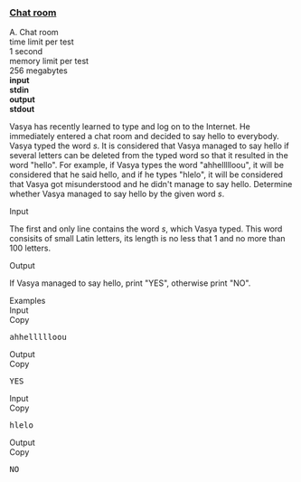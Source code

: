 <h3><a href="https://codeforces.com/contest/58/problem/A" target="_blank" rel="noopener noreferrer">Chat room</a></h3>
<div class="header"><div class="title">A. Chat room</div><div class="time-limit"><div class="property-title">time limit per test</div>1 second</div><div class="memory-limit"><div class="property-title">memory limit per test</div>256 megabytes</div><div class="input-file input-standard" style="font-weight: bold"><div class="property-title">input</div>stdin</div><div class="output-file output-standard" style="font-weight: bold"><div class="property-title">output</div>stdout</div></div><div><p>Vasya has recently learned to type and log on to the Internet. He immediately entered a chat room and decided to say hello to everybody. Vasya typed the word <span class="tex-span"><i>s</i></span>. It is considered that Vasya managed to say hello if several letters can be deleted from the typed word so that it resulted in the word "<span class="tex-font-style-tt">hello</span>". For example, if Vasya types the word "<span class="tex-font-style-tt">ahhellllloou</span>", it will be considered that he said hello, and if he types "<span class="tex-font-style-tt">hlelo</span>", it will be considered that Vasya got misunderstood and he didn't manage to say hello. Determine whether Vasya managed to say hello by the given word <span class="tex-span"><i>s</i></span>.</p></div><div class="input-specification"><div class="section-title">Input</div><p>The first and only line contains the word <span class="tex-span"><i>s</i></span>, which Vasya typed. This word consisits of small Latin letters, its length is no less that 1 and no more than 100 letters.</p></div><div class="output-specification"><div class="section-title">Output</div><p>If Vasya managed to say hello, print "<span class="tex-font-style-tt">YES</span>", otherwise print "<span class="tex-font-style-tt">NO</span>".</p></div><div class="sample-tests"><div class="section-title">Examples</div><div class="sample-test"><div class="input"><div class="title">Input<div title="Copy" data-clipboard-target="#id005610947451486229" id="id0021714080495254928" class="input-output-copier">Copy</div></div><pre id="id005610947451486229">ahhellllloou<br></pre></div><div class="output"><div class="title">Output<div title="Copy" data-clipboard-target="#id00737839462625271" id="id008611760544659653" class="input-output-copier">Copy</div></div><pre id="id00737839462625271">YES<br></pre></div><div class="input"><div class="title">Input<div title="Copy" data-clipboard-target="#id005414689676990821" id="id007328969153836052" class="input-output-copier">Copy</div></div><pre id="id005414689676990821">hlelo<br></pre></div><div class="output"><div class="title">Output<div title="Copy" data-clipboard-target="#id0017152727903836207" id="id0044005225636848955" class="input-output-copier">Copy</div></div><pre id="id0017152727903836207">NO<br></pre></div></div></div>